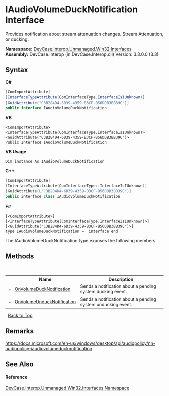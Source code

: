 # IAudioVolumeDuckNotification Interface
 

Provides notification about stream attenuation changes. Stream Attenuation, or ducking.

**Namespace:**&nbsp;<a href="N_DevCase_Interop_Unmanaged_Win32_Interfaces">DevCase.Interop.Unmanaged.Win32.Interfaces</a><br />**Assembly:**&nbsp;DevCase.Interop (in DevCase.Interop.dll) Version: 3.3.0.0 (3.3)

## Syntax

**C#**<br />
``` C#
[ComImportAttribute]
[InterfaceTypeAttribute(ComInterfaceType.InterfaceIsIUnknown)]
[GuidAttribute("C3B284D4-6D39-4359-B3CF-B56DDB3BB39C")]
public interface IAudioVolumeDuckNotification
```

**VB**<br />
``` VB
<ComImportAttribute>
<InterfaceTypeAttribute(ComInterfaceType.InterfaceIsIUnknown)>
<GuidAttribute("C3B284D4-6D39-4359-B3CF-B56DDB3BB39C")>
Public Interface IAudioVolumeDuckNotification
```

**VB Usage**<br />
``` VB Usage
Dim instance As IAudioVolumeDuckNotification
```

**C++**<br />
``` C++
[ComImportAttribute]
[InterfaceTypeAttribute(ComInterfaceType::InterfaceIsIUnknown)]
[GuidAttribute(L"C3B284D4-6D39-4359-B3CF-B56DDB3BB39C")]
public interface class IAudioVolumeDuckNotification
```

**F#**<br />
``` F#
[<ComImportAttribute>]
[<InterfaceTypeAttribute(ComInterfaceType.InterfaceIsIUnknown)>]
[<GuidAttribute("C3B284D4-6D39-4359-B3CF-B56DDB3BB39C")>]
type IAudioVolumeDuckNotification =  interface end
```

The IAudioVolumeDuckNotification type exposes the following members.


## Methods
&nbsp;<table><tr><th></th><th>Name</th><th>Description</th></tr><tr><td>![Public method](media/pubmethod.gif "Public method")</td><td><a href="M_DevCase_Interop_Unmanaged_Win32_Interfaces_IAudioVolumeDuckNotification_OnVolumeDuckNotification">OnVolumeDuckNotification</a></td><td>
Sends a notification about a pending system ducking event.</td></tr><tr><td>![Public method](media/pubmethod.gif "Public method")</td><td><a href="M_DevCase_Interop_Unmanaged_Win32_Interfaces_IAudioVolumeDuckNotification_OnVolumeUnduckNotification">OnVolumeUnduckNotification</a></td><td>
Sends a notification about a pending system unducking event.</td></tr></table>&nbsp;
<a href="#iaudiovolumeducknotification-interface">Back to Top</a>

## Remarks
<a href="https://docs.microsoft.com/en-us/windows/desktop/api/audiopolicy/nn-audiopolicy-iaudiovolumeducknotification" target="_blank">https://docs.microsoft.com/en-us/windows/desktop/api/audiopolicy/nn-audiopolicy-iaudiovolumeducknotification</a>

## See Also


#### Reference
<a href="N_DevCase_Interop_Unmanaged_Win32_Interfaces">DevCase.Interop.Unmanaged.Win32.Interfaces Namespace</a><br />